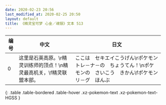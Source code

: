 ```yaml
---
date: 2020-02-23 20:56
last_modified_at: 2020-02-25 20:50
layout: default
title: 《精灵宝可梦 心金／魂银》文本 513
---
```

| 编号 | 中文 | 日文 |
| ---- | ---- | ---- |
| 0 | 这里是石英高原。\r精灵训练师的顶点！\n精灵最高机关，\f精灵联盟本部。 | ここは　セキエイこうげん\rポケモン　トレ－ナ－の　ちょうてん！\nポケモンの　さいこう　きかん\fポケモンリ－グ　ほんぶ |
{: .table .table-bordered .table-hover .xz-pokemon-text .xz-pokemon-text-HGSS }